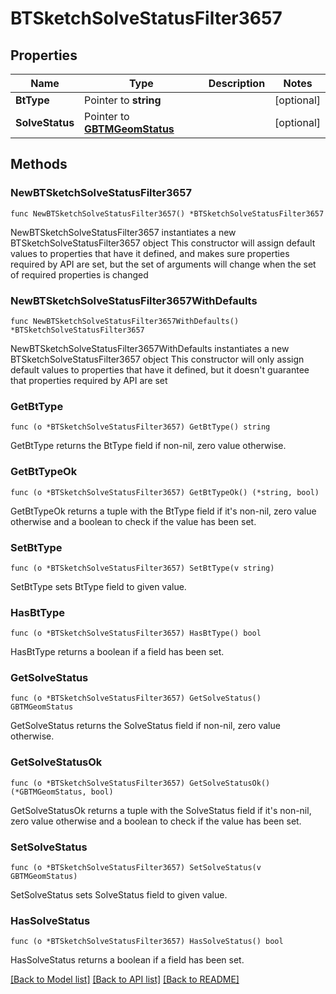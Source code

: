 # BTSketchSolveStatusFilter3657

## Properties

Name | Type | Description | Notes
------------ | ------------- | ------------- | -------------
**BtType** | Pointer to **string** |  | [optional] 
**SolveStatus** | Pointer to [**GBTMGeomStatus**](GBTMGeomStatus.md) |  | [optional] 

## Methods

### NewBTSketchSolveStatusFilter3657

`func NewBTSketchSolveStatusFilter3657() *BTSketchSolveStatusFilter3657`

NewBTSketchSolveStatusFilter3657 instantiates a new BTSketchSolveStatusFilter3657 object
This constructor will assign default values to properties that have it defined,
and makes sure properties required by API are set, but the set of arguments
will change when the set of required properties is changed

### NewBTSketchSolveStatusFilter3657WithDefaults

`func NewBTSketchSolveStatusFilter3657WithDefaults() *BTSketchSolveStatusFilter3657`

NewBTSketchSolveStatusFilter3657WithDefaults instantiates a new BTSketchSolveStatusFilter3657 object
This constructor will only assign default values to properties that have it defined,
but it doesn't guarantee that properties required by API are set

### GetBtType

`func (o *BTSketchSolveStatusFilter3657) GetBtType() string`

GetBtType returns the BtType field if non-nil, zero value otherwise.

### GetBtTypeOk

`func (o *BTSketchSolveStatusFilter3657) GetBtTypeOk() (*string, bool)`

GetBtTypeOk returns a tuple with the BtType field if it's non-nil, zero value otherwise
and a boolean to check if the value has been set.

### SetBtType

`func (o *BTSketchSolveStatusFilter3657) SetBtType(v string)`

SetBtType sets BtType field to given value.

### HasBtType

`func (o *BTSketchSolveStatusFilter3657) HasBtType() bool`

HasBtType returns a boolean if a field has been set.

### GetSolveStatus

`func (o *BTSketchSolveStatusFilter3657) GetSolveStatus() GBTMGeomStatus`

GetSolveStatus returns the SolveStatus field if non-nil, zero value otherwise.

### GetSolveStatusOk

`func (o *BTSketchSolveStatusFilter3657) GetSolveStatusOk() (*GBTMGeomStatus, bool)`

GetSolveStatusOk returns a tuple with the SolveStatus field if it's non-nil, zero value otherwise
and a boolean to check if the value has been set.

### SetSolveStatus

`func (o *BTSketchSolveStatusFilter3657) SetSolveStatus(v GBTMGeomStatus)`

SetSolveStatus sets SolveStatus field to given value.

### HasSolveStatus

`func (o *BTSketchSolveStatusFilter3657) HasSolveStatus() bool`

HasSolveStatus returns a boolean if a field has been set.


[[Back to Model list]](../README.md#documentation-for-models) [[Back to API list]](../README.md#documentation-for-api-endpoints) [[Back to README]](../README.md)


